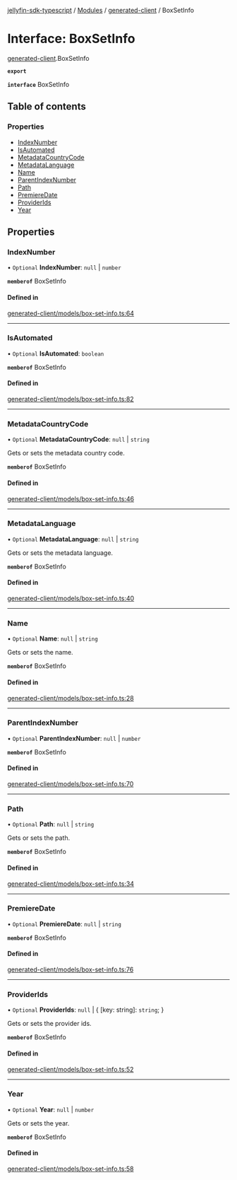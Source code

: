 [jellyfin-sdk-typescript](../README.md) / [Modules](../modules.md) / [generated-client](../modules/generated_client.md) / BoxSetInfo

# Interface: BoxSetInfo

[generated-client](../modules/generated_client.md).BoxSetInfo

**`export`**

**`interface`** BoxSetInfo

## Table of contents

### Properties

- [IndexNumber](generated_client.BoxSetInfo.md#indexnumber)
- [IsAutomated](generated_client.BoxSetInfo.md#isautomated)
- [MetadataCountryCode](generated_client.BoxSetInfo.md#metadatacountrycode)
- [MetadataLanguage](generated_client.BoxSetInfo.md#metadatalanguage)
- [Name](generated_client.BoxSetInfo.md#name)
- [ParentIndexNumber](generated_client.BoxSetInfo.md#parentindexnumber)
- [Path](generated_client.BoxSetInfo.md#path)
- [PremiereDate](generated_client.BoxSetInfo.md#premieredate)
- [ProviderIds](generated_client.BoxSetInfo.md#providerids)
- [Year](generated_client.BoxSetInfo.md#year)

## Properties

### IndexNumber

• `Optional` **IndexNumber**: ``null`` \| `number`

**`memberof`** BoxSetInfo

#### Defined in

[generated-client/models/box-set-info.ts:64](https://github.com/thornbill/jellyfin-sdk-typescript/blob/b0f5501/src/generated-client/models/box-set-info.ts#L64)

___

### IsAutomated

• `Optional` **IsAutomated**: `boolean`

**`memberof`** BoxSetInfo

#### Defined in

[generated-client/models/box-set-info.ts:82](https://github.com/thornbill/jellyfin-sdk-typescript/blob/b0f5501/src/generated-client/models/box-set-info.ts#L82)

___

### MetadataCountryCode

• `Optional` **MetadataCountryCode**: ``null`` \| `string`

Gets or sets the metadata country code.

**`memberof`** BoxSetInfo

#### Defined in

[generated-client/models/box-set-info.ts:46](https://github.com/thornbill/jellyfin-sdk-typescript/blob/b0f5501/src/generated-client/models/box-set-info.ts#L46)

___

### MetadataLanguage

• `Optional` **MetadataLanguage**: ``null`` \| `string`

Gets or sets the metadata language.

**`memberof`** BoxSetInfo

#### Defined in

[generated-client/models/box-set-info.ts:40](https://github.com/thornbill/jellyfin-sdk-typescript/blob/b0f5501/src/generated-client/models/box-set-info.ts#L40)

___

### Name

• `Optional` **Name**: ``null`` \| `string`

Gets or sets the name.

**`memberof`** BoxSetInfo

#### Defined in

[generated-client/models/box-set-info.ts:28](https://github.com/thornbill/jellyfin-sdk-typescript/blob/b0f5501/src/generated-client/models/box-set-info.ts#L28)

___

### ParentIndexNumber

• `Optional` **ParentIndexNumber**: ``null`` \| `number`

**`memberof`** BoxSetInfo

#### Defined in

[generated-client/models/box-set-info.ts:70](https://github.com/thornbill/jellyfin-sdk-typescript/blob/b0f5501/src/generated-client/models/box-set-info.ts#L70)

___

### Path

• `Optional` **Path**: ``null`` \| `string`

Gets or sets the path.

**`memberof`** BoxSetInfo

#### Defined in

[generated-client/models/box-set-info.ts:34](https://github.com/thornbill/jellyfin-sdk-typescript/blob/b0f5501/src/generated-client/models/box-set-info.ts#L34)

___

### PremiereDate

• `Optional` **PremiereDate**: ``null`` \| `string`

**`memberof`** BoxSetInfo

#### Defined in

[generated-client/models/box-set-info.ts:76](https://github.com/thornbill/jellyfin-sdk-typescript/blob/b0f5501/src/generated-client/models/box-set-info.ts#L76)

___

### ProviderIds

• `Optional` **ProviderIds**: ``null`` \| { [key: string]: `string`;  }

Gets or sets the provider ids.

**`memberof`** BoxSetInfo

#### Defined in

[generated-client/models/box-set-info.ts:52](https://github.com/thornbill/jellyfin-sdk-typescript/blob/b0f5501/src/generated-client/models/box-set-info.ts#L52)

___

### Year

• `Optional` **Year**: ``null`` \| `number`

Gets or sets the year.

**`memberof`** BoxSetInfo

#### Defined in

[generated-client/models/box-set-info.ts:58](https://github.com/thornbill/jellyfin-sdk-typescript/blob/b0f5501/src/generated-client/models/box-set-info.ts#L58)
